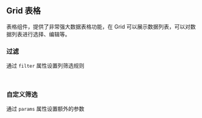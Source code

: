 <div class="demo-header">
<p class="overviewicon">
  <span class="wapi-list-form"/>
</p>

## Grid 表格

<nova-uxlink widget-name="Grid"></nova-uxlink>

表格组件，提供了非常强大数据表格功能，在 Grid 可以展示数据列表，可以对数据列表进行选择、编辑等。
</div>

### 过滤

通过 `filter` 属性设置列筛选规则

<nova-demo-view link="grid/filter/custom-filter"></nova-demo-view>

<br>

### 自定义筛选

通过 `params` 属性设置额外的参数

<nova-demo-view link="grid/grid-params"></nova-demo-view>


